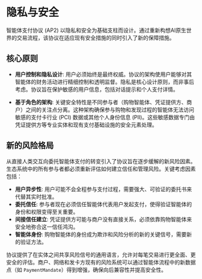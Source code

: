 # 隐私与安全

智能体支付协议 (AP2) 以隐私和安全为基础支柱而设计。通过重新构想AI原生世界的交易流程，该协议在适应现有安全措施的同时引入了新的保障措施。

## 核心原则

- **用户控制和隐私设计**: 用户必须始终是最终权威。协议的架构使用户能够对其智能体的财务活动进行精细控制和透明监督。隐私是核心设计原则，而非事后考虑。协议旨在保护敏感的用户信息，包括对话提示和个人支付详情。

- **基于角色的架构**: 关键安全特性是不同参与者（购物智能体、凭证提供方、商户）之间的关注点分离。这种架构确保参与购物和发现过程的智能体无法访问敏感的支付卡行业 (PCI) 数据或其他个人身份信息 (PII)。这些敏感数据专门由凭证提供方等专业实体和现有支付基础设施的安全元素处理。

## 新的风险格局

从直接人类交互向委托智能体支付的转变引入了协议旨在逐步缓解的新风险因素。生态系统中的所有参与者都必须重新评估如何建立信任和管理风险。关键考虑因素包括：

- **用户异步性**: 用户可能不会全程参与支付过程，需要强大、可验证的委托书来代替其实时批准。
- **委托信任**: 参与者现在必须信任智能体代表用户发起支付，使得验证智能体的身份和权限变得至关重要。
- **间接信任建立**: 凭证提供方可能与商户没有直接关系，必须依靠购物智能体来安全地弥合这一信任鸿沟。
- **智能体身份**: 购物智能体的身份成为欺诈和风险分析的新的关键信号，需要新的验证方法。

协议提供了在实体之间共享风险信号的通用语言，允许对每笔交易进行更全面、更安全的评估。商户、网络和发卡方现有的风险系统可以通过智能体流程中的新数据点（如 `PaymentMandate`）得到增强，确保向后兼容性并提高安全性。

